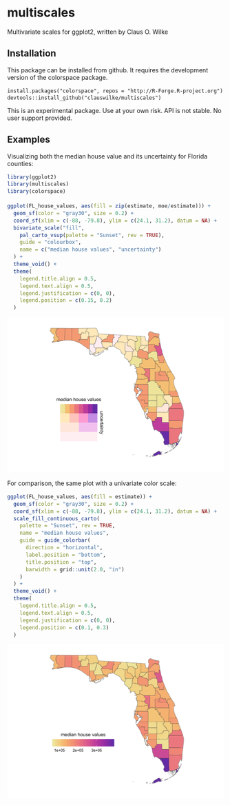 
<!-- README.md is generated from README.Rmd. Please edit that file -->

# multiscales

Multivariate scales for ggplot2, written by Claus O. Wilke

## Installation

This package can be installed from github. It requires the development
version of the colorspace
    package.

    install.packages("colorspace", repos = "http://R-Forge.R-project.org")
    devtools::install_github("clauswilke/multiscales")

This is an experimental package. Use at your own risk. API is not
stable. No user support provided.

## Examples

Visualizing both the median house value and its uncertainty for Florida
counties:

``` r
library(ggplot2)
library(multiscales)
library(colorspace)

ggplot(FL_house_values, aes(fill = zip(estimate, moe/estimate))) +
  geom_sf(color = "gray30", size = 0.2) +
  coord_sf(xlim = c(-88, -79.8), ylim = c(24.1, 31.2), datum = NA) +
  bivariate_scale("fill",
    pal_carto_vsup(palette = "Sunset", rev = TRUE),
    guide = "colourbox",
    name = c("median house values", "uncertainty")
  ) +
  theme_void() +
  theme(
    legend.title.align = 0.5,
    legend.text.align = 0.5,
    legend.justification = c(0, 0),
    legend.position = c(0.15, 0.2)
  )
```

![](man/figures/README-unnamed-chunk-2-1.png)<!-- -->

For comparison, the same plot with a univariate color scale:

``` r
ggplot(FL_house_values, aes(fill = estimate)) +
  geom_sf(color = "gray30", size = 0.2) +
  coord_sf(xlim = c(-88, -79.8), ylim = c(24.1, 31.2), datum = NA) +
  scale_fill_continuous_carto(
    palette = "Sunset", rev = TRUE,
    name = "median house values",
    guide = guide_colorbar(
      direction = "horizontal",
      label.position = "bottom",
      title.position = "top",
      barwidth = grid::unit(2.0, "in")
    )
  ) +
  theme_void() +
  theme(
    legend.title.align = 0.5,
    legend.text.align = 0.5,
    legend.justification = c(0, 0),
    legend.position = c(0.1, 0.3)
  )
```

![](man/figures/README-unnamed-chunk-3-1.png)<!-- -->
